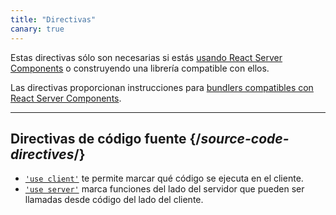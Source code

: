 ```yaml
---
title: "Directivas"
canary: true
---
```


<Canary>

Estas directivas sólo son necesarias si estás [usando React Server Components](/learn/start-a-new-react-project#bleeding-edge-react-frameworks) o construyendo una librería compatible con ellos.

</Canary>

<Intro>

Las directivas proporcionan instrucciones para [bundlers compatibles con React Server Components](/learn/start-a-new-react-project#bleeding-edge-react-frameworks).

</Intro>

---

## Directivas de código fuente {/*source-code-directives*/}

* [`'use client'`](/reference/react/use-client) te permite marcar qué código se ejecuta en el cliente.
* [`'use server'`](/reference/react/use-server) marca funciones del lado del servidor que pueden ser llamadas desde código del lado del cliente.
